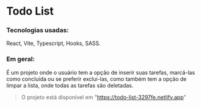 # Todo List

### Tecnologias usadas:
React, Vite, Typescript, Hooks, SASS.

### Em geral:
É um projeto onde o usuário tem a opção de inserir suas tarefas, marcá-las como concluída ou se preferir exclui-las, como também tem a opção de limpar a lista, onde todas as tarefas são deletadas.


> O projeto está disponível em "https://todo-list-3297fe.netlify.app"